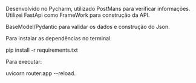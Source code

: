 Desenvolvido no Pycharm, utilizado PostMans para verificar informações. Utilizei FastApi como FrameWork para construção
da API.

BaseModel/Pydantic para validar os dados e construção do Json.

Para instalar as dependências no terminal:

pip install -r requirements.txt

Para executar:

uvicorn router:app --reload.